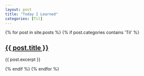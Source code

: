 ```yaml
---
layout: post
title: "Today I Learned"
categories: [Til]
---
```

{% for post in site.posts %}
{% if post.categories contains 'Til' %}
<h2><a href="{{ post.url }}">{{ post.title }}</a></h2>
<p>{{ post.excerpt }}</p>
{% endif %}
{% endfor %}